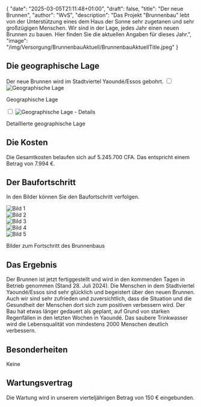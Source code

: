 {
    "date": "2025-03-05T21:11:48+01:00",
    "draft": false,
    "title": "Der neue Brunnen",
    "author": "WvS",
    "description": "Das Projekt \"Brunnenbau\" lebt von der Unterstützung eines dem Haus der Sonne sehr zugetanen und sehr großzügigen Menschen. Wir sind in der Lage, jedes Jahr einen neuen Brunnen zu bauen. Hier finden Sie die aktuellen Angaben für dieses Jahr.",
    "image": "/img/Versorgung/BrunnenbauAktuell/BrunnenbauAktuellTitle.jpeg"
}
## Die geographische Lage
Der neue Brunnen wird im Stadtviertel Yaoundé/Essos gebohrt.
<input type="checkbox" id="expand-image1" />
<label for="expand-image1">
  <img class="img-centered" src="/img/Versorgung/BrunnenbauAktuell/GeographischeLage_Kamerun.png#imagemd"     alt="Geographische Lage" />
</label>
<p class="img-caption">Geographische Lage</p>
<input type="checkbox" id="expand-image2" />
<label for="expand-image2">
  <img class="img-centered" src="/img/Versorgung/BrunnenbauAktuell/GeographischeLage_Details.png#imagemd"     alt="Geographische Lage - Details" />
</label>
<p class="img-caption">Detaillierte geographische Lage</p>

## Die Kosten
Die Gesamtkosten belaufen sich auf 5.245.700 CFA. Das entspricht einem Betrag von 7.994 €.
## Der Baufortschritt
In den Bilder können Sie den Baufortschritt verfolgen.
<div class="swiper-container">
  <div class="swiper-wrapper">
    <div class="swiper-slide">
        <img src="/img/Versorgung/BrunnenbauAktuell/Fortschritt (1).jpg" alt="Bild 1" />
    </div>
    <div class="swiper-slide">
        <img src="/img/Versorgung/BrunnenbauAktuell/Fortschritt (2).jpg" alt="Bild 2" />
    </div>
    <div class="swiper-slide">
        <img src="/img/Versorgung/BrunnenbauAktuell/Fortschritt (3).jpg" alt="Bild 3" />
    </div>
    <div class="swiper-slide">
        <img src="/img/Versorgung/BrunnenbauAktuell/Fortschritt (4).jpg" alt="Bild 4" />
    </div>
    <div class="swiper-slide">
        <img src="/img/Versorgung/BrunnenbauAktuell/Fortschritt (5).jpg" alt="Bild 5" />
    </div>
  </div>
  <!-- Navigation -->
  <div class="swiper-button-prev"></div>
  <div class="swiper-button-next"></div>
  <div class="swiper-pagination"></div>
</div>
<p class="img-caption">Bilder zum Fortschritt des Brunnenbaus</p>

## Das Ergebnis
Der Brunnen ist jetzt fertiggestellt und wird in den kommenden Tagen in Betrieb genommen (Stand 28. Juli 2024). Die Menschen in dem Stadtviertel Yaoundé/Essos sind sehr glücklich und begeistert über den neuen Brunnen. Auch wir sind sehr zufrieden und zuversichtlich, dass die Situation und die  Gesundheit der Menschen dort sich zum positiven verbessern wird.
Der Bau hat etwas länger gedauert als geplant, auf Grund von starken Regenfällen in den letzten Wochen in Yaoundé. 
Das saubere Trinkwasser wird die Lebensqualität von mindestens 2000 Menschen deutlich verbessern.
## Besonderheiten
Keine
## Wartungsvertrag
Die Wartung wird in unserem vierteljährigen Betrag von 150 € eingebunden.
